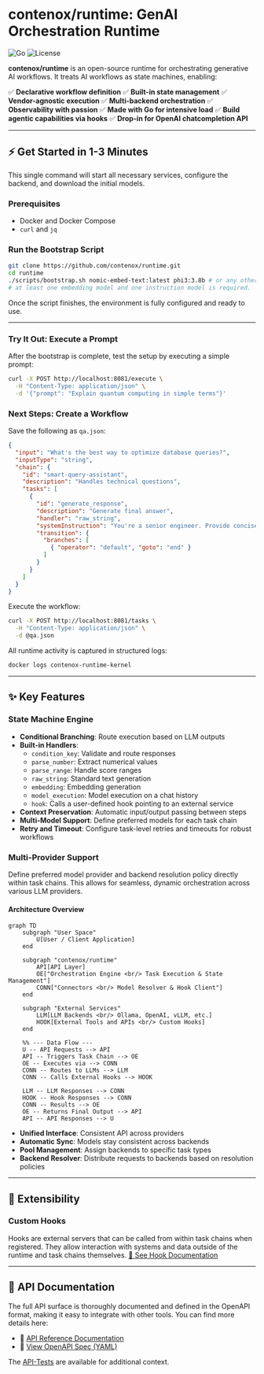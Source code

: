 # contenox/runtime: GenAI Orchestration Runtime

![Go](https://img.shields.io/badge/Go-1.24+-00ADD8?logo=go)
![License](https://img.shields.io/badge/License-Apache%202.0-blue.svg)

**contenox/runtime** is an open-source runtime for orchestrating generative AI workflows. It treats AI workflows as state machines, enabling:

✅ **Declarative workflow definition**
✅ **Built-in state management**
✅ **Vendor-agnostic execution**
✅ **Multi-backend orchestration**
✅ **Observability with passion**
✅ **Made with Go for intensive load**
✅ **Build agentic capabilities via hooks**
✅ **Drop-in for OpenAI chatcompletion API**

-----

## ⚡ Get Started in 1-3 Minutes

This single command will start all necessary services, configure the backend, and download the initial models.

### Prerequisites

  * Docker and Docker Compose
  * `curl` and `jq`

### Run the Bootstrap Script

```bash
git clone https://github.com/contenox/runtime.git
cd runtime
./scripts/bootstrap.sh nomic-embed-text:latest phi3:3.8b # or any other models
# at least one embedding model and one instruction model is required.
```

Once the script finishes, the environment is fully configured and ready to use.

-----

### Try It Out: Execute a Prompt

After the bootstrap is complete, test the setup by executing a simple prompt:

```bash
curl -X POST http://localhost:8081/execute \
  -H "Content-Type: application/json" \
  -d '{"prompt": "Explain quantum computing in simple terms"}'
```

### Next Steps: Create a Workflow

Save the following as `qa.json`:

```json
{
  "input": "What's the best way to optimize database queries?",
  "inputType": "string",
  "chain": {
    "id": "smart-query-assistant",
    "description": "Handles technical questions",
    "tasks": [
      {
        "id": "generate_response",
        "description": "Generate final answer",
        "handler": "raw_string",
        "systemInstruction": "You're a senior engineer. Provide concise, professional answers to technical questions.",
        "transition": {
          "branches": [
            { "operator": "default", "goto": "end" }
          ]
        }
      }
    ]
  }
}
```

Execute the workflow:

```bash
curl -X POST http://localhost:8081/tasks \
  -H "Content-Type: application/json" \
  -d @qa.json
```

All runtime activity is captured in structured logs:

```bash
docker logs contenox-runtime-kernel
```

-----

## ✨ Key Features

### State Machine Engine

  * **Conditional Branching**: Route execution based on LLM outputs
  * **Built-in Handlers**:
      * `condition_key`: Validate and route responses
      * `parse_number`: Extract numerical values
      * `parse_range`: Handle score ranges
      * `raw_string`: Standard text generation
      * `embedding`: Embedding generation
      * `model_execution`: Model execution on a chat history
      * `hook`: Calls a user-defined hook pointing to an external service
  * **Context Preservation**: Automatic input/output passing between steps
  * **Multi-Model Support**: Define preferred models for each task chain
  * **Retry and Timeout**: Configure task-level retries and timeouts for robust workflows

### Multi-Provider Support

Define preferred model provider and backend resolution policy directly within task chains. This allows for seamless, dynamic orchestration across various LLM providers.

#### Architecture Overview

```mermaid
graph TD
    subgraph "User Space"
        U[User / Client Application]
    end

    subgraph "contenox/runtime"
        API[API Layer]
        OE["Orchestration Engine <br/> Task Execution & State Management"]
        CONN["Connectors <br/> Model Resolver & Hook Client"]
    end

    subgraph "External Services"
        LLM[LLM Backends <br/> Ollama, OpenAI, vLLM, etc.]
        HOOK[External Tools and APIs <br/> Custom Hooks]
    end

    %% --- Data Flow ---
    U -- API Requests --> API
    API -- Triggers Task Chain --> OE
    OE -- Executes via --> CONN
    CONN -- Routes to LLMs --> LLM
    CONN -- Calls External Hooks --> HOOK

    LLM -- LLM Responses --> CONN
    HOOK -- Hook Responses --> CONN
    CONN -- Results --> OE
    OE -- Returns Final Output --> API
    API -- API Responses --> U
```

  * **Unified Interface**: Consistent API across providers
  * **Automatic Sync**: Models stay consistent across backends
  * **Pool Management**: Assign backends to specific task types
  * **Backend Resolver**: Distribute requests to backends based on resolution policies

-----

## 🧩 Extensibility

### Custom Hooks

Hooks are external servers that can be called from within task chains when registered. They allow interaction with systems and data outside of the runtime and task chains themselves.
[🔗 See Hook Documentation](./docs/hooks.md)

-----

## 📘 API Documentation

The full API surface is thoroughly documented and defined in the OpenAPI format, making it easy to integrate with other tools. You can find more details here:

  * 🔗 [API Reference Documentation](./docs/api-reference.md)
  * 🔗 [View OpenAPI Spec (YAML)](./docs/openapi.yaml)

The [API-Tests](./apitests) are available for additional context.
